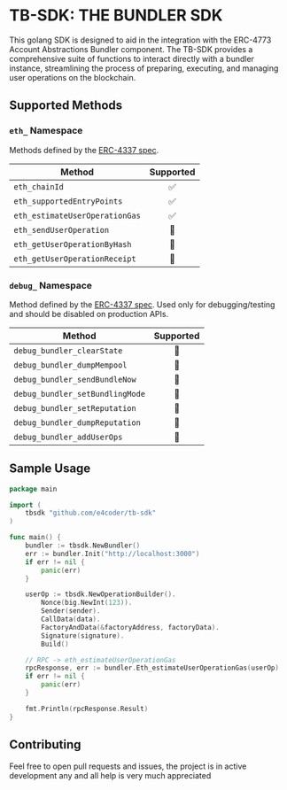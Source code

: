 # TB-SDK: THE BUNDLER SDK

This golang SDK is designed to aid in the integration with the
ERC-4773 Account Abstractions Bundler component. The TB-SDK provides a
comprehensive suite of functions to interact directly with a bundler
instance, streamlining the process of preparing, executing, and managing
user operations on the blockchain.

## Supported Methods

### `eth_` Namespace

Methods defined by the [ERC-4337 spec](https://github.com/eth-infinitism/account-abstraction/blob/develop/erc/ERCS/erc-4337.md#rpc-methods-eth-namespace).

| Method | Supported |
| ------ | :-----------: |
| `eth_chainId` | ✅ |
| `eth_supportedEntryPoints` | ✅ |
| `eth_estimateUserOperationGas` | ✅ |
| `eth_sendUserOperation` | 🚧 |
| `eth_getUserOperationByHash` | 🚧 |
| `eth_getUserOperationReceipt` | 🚧 |

### `debug_` Namespace

Method defined by the [ERC-4337 spec](https://github.com/eth-infinitism/account-abstraction/blob/develop/erc/ERCS/erc-4337.md#rpc-methods-debug-namespace). Used only for debugging/testing and should be disabled on production APIs.

| Method | Supported |
| ------ | :-----------: |
| `debug_bundler_clearState` | 🚧 |
| `debug_bundler_dumpMempool` | 🚧 |
| `debug_bundler_sendBundleNow` | 🚧 |
| `debug_bundler_setBundlingMode` | 🚧 |
| `debug_bundler_setReputation` | 🚧 |
| `debug_bundler_dumpReputation` | 🚧 |
| `debug_bundler_addUserOps` | 🚧 | |

## Sample Usage
```go
package main

import (
    tbsdk "github.com/e4coder/tb-sdk"
)

func main() {
    bundler := tbsdk.NewBundler()
    err := bundler.Init("http://localhost:3000")
    if err != nil {
        panic(err)
    }

    userOp := tbsdk.NewOperationBuilder().
        Nonce(big.NewInt(123)).
        Sender(sender).
        CallData(data).
        FactoryAndData(&factoryAddress, factoryData).
        Signature(signature).
        Build()

    // RPC -> eth_estimateUserOperationGas
    rpcResponse, err := bundler.Eth_estimateUserOperationGas(userOp)
    if err != nil {
        panic(err)
    }

    fmt.Println(rpcResponse.Result)
}

```

## Contributing

Feel free to open pull requests and issues, the project is in active development any and all help is very much appreciated